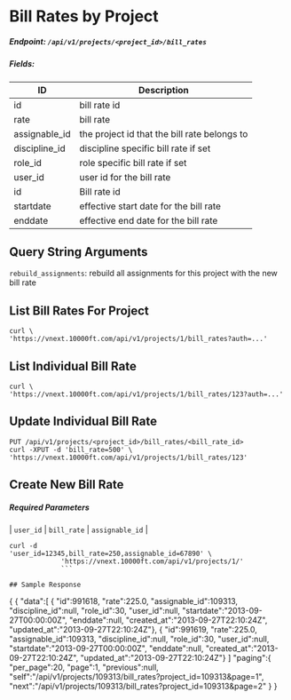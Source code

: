 # Bill Rates by Project

##### Endpoint: `/api/v1/projects/<project_id>/bill_rates`

##### Fields:

| **ID** | **Description** |
| ------ | --------------- |
| id | bill rate id |
| rate | bill rate |
| assignable_id | the project id that the bill rate belongs to |
| discipline_id | discipline specific bill rate if set |
| role_id | role specific bill rate if set |
| user_id | user id for the bill rate |
| id | Bill rate id |
| startdate | effective start date for the bill rate |
| enddate | effective end date for the bill rate |

## Query String Arguments

`rebuild_assignments`: rebuild all assignments for this project with the new bill rate

## List Bill Rates For Project

```
curl \
'https://vnext.10000ft.com/api/v1/projects/1/bill_rates?auth=...'
```

## List Individual Bill Rate

```
curl \
'https://vnext.10000ft.com/api/v1/projects/1/bill_rates/123?auth=...'
```

## Update Individual Bill Rate

```
PUT /api/v1/projects/<project_id>/bill_rates/<bill_rate_id>
curl -XPUT -d 'bill_rate=500' \
'https://vnext.10000ft.com/api/v1/projects/1/bill_rates/123'
```

## Create New Bill Rate

##### Required Parameters

| `user_id` | `bill_rate` | `assignable_id` |

```
curl -d
'user_id=12345,bill_rate=250,assignable_id=67890' \
             'https://vnext.10000ft.com/api/v1/projects/1/'
             ```

## Sample Response

```
{
    {
    "data":[
      {
        "id":991618,
        "rate":225.0,
        "assignable_id":109313,
        "discipline_id":null,
        "role_id":30,
        "user_id":null,
        "startdate":"2013-09-27T00:00:00Z",
        "enddate":null,
        "created_at":"2013-09-27T22:10:24Z",
        "updated_at":"2013-09-27T22:10:24Z"},
      {
        "id":991619,
        "rate":225.0,
        "assignable_id":109313,
        "discipline_id":null,
        "role_id":30,
        "user_id":null,
        "startdate":"2013-09-27T00:00:00Z",
        "enddate":null,
        "created_at":"2013-09-27T22:10:24Z",
        "updated_at":"2013-09-27T22:10:24Z"}
      ]
      "paging":{
        "per_page":20,
        "page":1,
        "previous":null,
        "self":"/api/v1/projects/109313/bill_rates?project_id=109313&page=1",
        "next":"/api/v1/projects/109313/bill_rates?project_id=109313&page=2"
      }
    }


```
